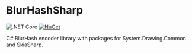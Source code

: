 # BlurHashSharp

![.NET Core][github-actions-badge] [![NuGet][nuget-badge]][nuget-page]

C# BlurHash encoder library with packages for System.Drawing.Common and SkiaSharp.

[github-actions-badge]: https://github.com/Bond-009/BlurHashSharp/workflows/.NET%20Core/badge.svg
[nuget-badge]: https://img.shields.io/nuget/v/BlurHashSharp
[nuget-page]: https://www.nuget.org/packages/BlurHashSharp/
